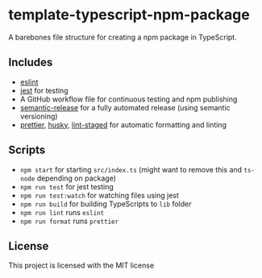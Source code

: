 # template-typescript-npm-package

A barebones file structure for creating a npm package in TypeScript.

## Includes

- [eslint](https://github.com/eslint/eslint)
- [jest](https://github.com/facebook/jest) for testing
- A GitHub workflow file for continuous testing and npm publishing
- [semantic-release](https://github.com/semantic-release/semantic-release) for a fully automated
  release (using semantic versioning)
- [prettier](https://github.com/prettier/prettier), [husky](https://github.com/typicode/husky),
  [lint-staged](https://github.com/okonet/lint-staged) for automatic formatting and linting

## Scripts

- `npm start` for starting `src/index.ts` (might want to remove this and `ts-node` depending on
  package)
- `npm run test` for jest testing
- `npm run test:watch` for watching files using jest
- `npm run build` for building TypeScripts to `lib` folder
- `npm run lint` runs `eslint`
- `npm run format` runs `prettier`

## License

This project is licensed with the MIT license
